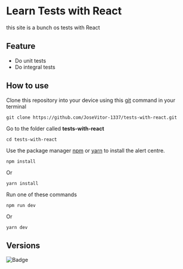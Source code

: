 # Learn Tests with React

this site is a bunch os tests with React

## Feature

- Do unit tests 
- Do integral tests

## How to use

Clone this repository into your device using this [git](https://git-scm.com/) command in your terminal

```
git clone https://github.com/JoseVitor-1337/tests-with-react.git
```

Go to the folder called <strong>tests-with-react</strong>

```
cd tests-with-react
```

Use the package manager [npm](https://nodejs.org/en/) or [yarn](https://classic.yarnpkg.com/lang/en/docs/install/#windows-stable) to install the alert centre.

```
npm install
```

Or 

```
yarn install
```

Run one of these commands

```
npm run dev
```

Or 

```
yarn dev
```

## Versions

![Badge](https://img.shields.io/static/v1?label=npm&message=v6.14.13&color=blue&style=<STYLE>&logo=<LOGO>)
